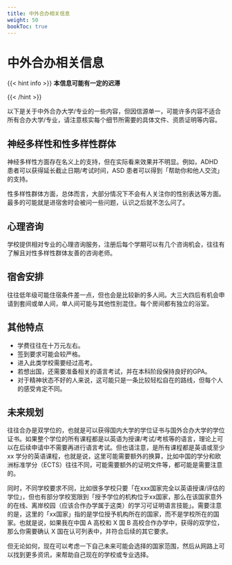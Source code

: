 ```yaml
---
title: 中外合办相关信息
weight: 50
bookToc: true
---
```


# 中外合办相关信息

{{< hint info >}}
**本信息可能有一定的迟滞**

{{< /hint >}}

以下是关于中外合办大学/专业的一些内容，但因信源单一，可能许多内容不适合所有合办大学/专业，请注意核实每个细节所需要的具体文件、资质证明等内容。

## 神经多样性和性多样性群体

神经多样性方面存在名义上的支持，但在实际看来效果并不明显。例如，ADHD 患者可以获得延长截止日期/考试时间，ASD 患者可以得到「帮助你和他人交流」的支持。

性多样性群体方面，总体而言，大部分情况下不会有人关注你的性别表达等方面。最多的可能就是进宿舍时会被问一些问题，认识之后就不怎么问了。

## 心理咨询

学校提供相对专业的心理咨询服务，注册后每个学期可以有几个咨询机会，往往有了解且对性多样性群体友善的咨询老师。

## 宿舍安排

往往低年级可能住宿条件差一点，但也会是比较新的多人间。大三大四后有机会申请到套间或单人间，单人间可能与其他性别混住。每个房间都有独立的浴室。

## 其他特点

- 学费往往在十万元左右。
- 签到要求可能会较严格。
- 进入此类学校需要经过高考。
- 若想出国，还需要准备相关的语言考试，并在本科阶段保持良好的GPA。
- 对于精神状态不好的人来说，这可能只是一条比较轻松自在的路线，但每个人的感受肯定不同。

## 未来规划

往往合办是双学位的，也就是可以获得国内大学的学位证书与国外合办大学的学位证书。如果整个学位的所有课程都是以英语为授课/考试/考核等的语言，理论上可以在后续申请中不需要再进行语言考试。但也请注意，是所有课程都是英语或至少 xx 学分的英语课程，也就是说，这里可能需要额外的换算，比如中国的学分和欧洲标准学分（ECTS）往往不同，可能需要额外的证明文件等，都可能是需要注意的。

同时，不同学校要求不同，比如很多学校只要「在xxx国家完全以英语授课/评估的学位」，但也有部分学校宽限到「授予学位的机构位于xx国家，那么在该国家意外的在线、离岸校园（应该合作办学属于这类）的学习可证明语言技能」。需要注意的是，这里的「xx国家」指的是学位授予机构所在的国家，而不是学校所在的国家。也就是说，如果我在中国 A 高校和 X 国 B 高校合作办学中，获得的双学位，那么你需要确认 X 国在认可列表中，并符合后续的其它要求。

但无论如何，现在可以考虑一下自己未来可能会选择的国家范围，然后从网路上可以找到更多资讯，来帮助自己现在的学校或专业选择。